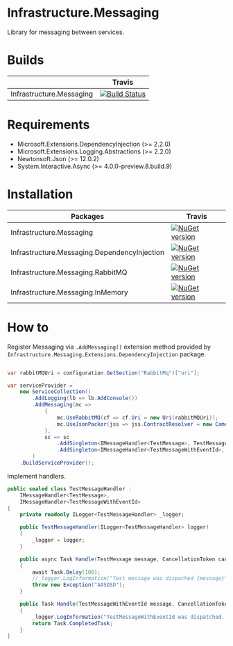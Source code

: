 # Infrastructure.Messaging

Library for messaging between services.

# Builds
||Travis|
|--------|--------|
|Infrastructure.Messaging|[![Build Status](https://travis-ci.com/Trapov/Infrastructure.Messaging.svg?branch=master)](https://travis-ci.com/Trapov/Infrastructure.Messaging)|

# Requirements
- Microsoft.Extensions.DependencyInjection (>= 2.2.0)
- Microsoft.Extensions.Logging.Abstractions (>= 2.2.0)
- Newtonsoft.Json (>= 12.0.2)
- System.Interactive.Async (>= 4.0.0-preview.8.build.9)

# Installation

|Packages|Travis|
|--------|--------|
|Infrastructure.Messaging|[![NuGet version](https://badge.fury.io/nu/Common.Infrastructure.Messaging.png)](https://badge.fury.io/nu/Common.Infrastructure.Messaging)|
|Infrastructure.Messaging.DependencyInjection|[![NuGet version](https://badge.fury.io/nu/Common.Infrastructure.Messaging.Extensions.DependencyInjection.png)](https://badge.fury.io/nu/Common.Infrastructure.Messaging.Extensions.DependencyInjection.png)|
|Infrastructure.Messaging.RabbitMQ|[![NuGet version](https://badge.fury.io/nu/Common.Infrastructure.Messaging.RabbitMQ.png)](https://badge.fury.io/nu/Common.Infrastructure.Messaging.RabbitMQ)|
|Infrastructure.Messaging.InMemory|[![NuGet version](https://badge.fury.io/nu/Common.Infrastructure.Messaging.InMemory.png)](https://badge.fury.io/nu/Common.Infrastructure.Messaging.InMemory)|




# How to

Register Messaging via `.AddMessaging()` extension method provided by `Infrastructure.Messaging.Extensions.DependencyInjection` package.
```cs

var rabbitMQUri = configuration.GetSection("RabbitMq")["uri"];

var serviceProvider = 
    new ServiceCollection()
        .AddLogging(lb => lb.AddConsole())
        .AddMessaging(mc =>
            {
                mc.UseRabbitMQ(cf => cf.Uri = new Uri(rabbitMQUri));
                mc.UseJsonPacker(jss => jss.ContractResolver = new CamelCasePropertyNamesContractResolver());
            }, 
            sc => sc
                .AddSingleton<IMessageHandler<TestMessage>, TestMessageHandler>()
                .AddSingleton<IMessageHandler<TestMessageWithEventId>, TestMessageHandler>()
        )
    .BuildServiceProvider();
```

Implement handlers.

```cs
public sealed class TestMessageHandler : 
    IMessageHandler<TestMessage>,
    IMessageHandler<TestMessageWithEventId>
{
    private readonly ILogger<TestMessageHandler> _logger;

    public TestMessageHandler(ILogger<TestMessageHandler> logger)
    {
        _logger = logger;
    }

    public async Task Handle(TestMessage message, CancellationToken cancellationToken)
    {
        await Task.Delay(100);
        //_logger.LogInformation("Test message was dispached {message}", message.Ping);
        throw new Exception("AASDSD");
    }

    public Task Handle(TestMessageWithEventId message, CancellationToken cancellationToken)
    {
        _logger.LogInformation("TestMessageWithEventId was dispatched. {eventId}, {text}", message.EventId, message.Text);
        return Task.CompletedTask;
    }
}
```